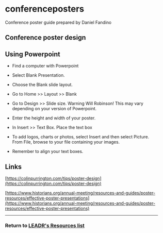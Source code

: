# conferenceposters
Conference poster guide
prepared by Daniel Fandino

## Conference poster design

## Using Powerpoint

- Find a computer with Powerpoint

- Select Blank Presentation.

- Choose the Blank slide layout.

- Go to Home >> Layout >> Blank

- Go to Design >> Slide size. Warning Will Robinson! This may vary depending on your version of Powerpoint.

- Enter the height and width of your poster.

- In Insert >> Text Box. Place the text box 

- To add logos, charts or photos, select Insert and then select Picture. From File, browse to your file containing your images. 

- Remember to align your text boxes.

## Links

[https://colinpurrington.com/tips/poster-design](https://colinpurrington.com/tips/poster-design)

[https://www.historians.org/annual-meeting/resources-and-guides/poster-resources/effective-poster-presentations](https://www.historians.org/annual-meeting/resources-and-guides/poster-resources/effective-poster-presentations)

-----
### Return to [LEADR's Resources list](https://leadr-msu.github.io/)
